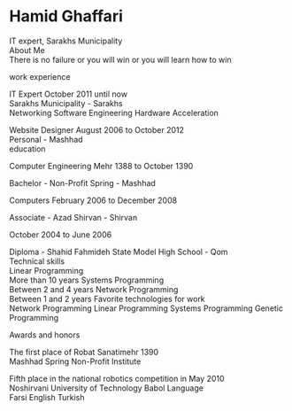 # Hamid Ghaffari


IT expert, Sarakhs Municipality <br /> 
About Me <br /> 
There is no failure or you will win or you will learn how to win <br /> 

work experience <br /> 

IT Expert October 2011 until now <br /> 
Sarakhs Municipality - Sarakhs <br /> 
Networking Software Engineering Hardware Acceleration <br /> 

Website Designer August 2006 to October 2012 <br /> 
Personal - Mashhad <br /> 
education <br /> 

Computer Engineering Mehr 1388 to October 1390 <br /> 

Bachelor - Non-Profit Spring - Mashhad <br /> 

Computers February 2006 to December 2008 <br /> 

Associate - Azad Shirvan - Shirvan  <br /> 

October 2004 to June 2006 <br /> 

Diploma - Shahid Fahmideh State Model High School - Qom <br /> 
Technical skills <br /> 
Linear Programming <br /> 
More than 10 years 
Systems Programming <br /> 
Between 2 and 4 years
Network Programming <br /> 
Between 1 and 2 years
Favorite technologies for work <br /> 
Network Programming Linear Programming Systems Programming Genetic Programming

Awards and honors <br /> 

The first place of Robat Sanatimehr 1390 <br /> 
Mashhad Spring Non-Profit Institute

Fifth place in the national robotics competition in May 2010 <br /> 
Noshirvani University of Technology Babol
Language <br /> 
Farsi
English
Turkish
